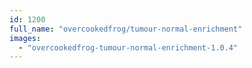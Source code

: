 ```yaml
---
id: 1200
full_name: "overcookedfrog/tumour-normal-enrichment"
images: 
  - "overcookedfrog-tumour-normal-enrichment-1.0.4"
---
```

